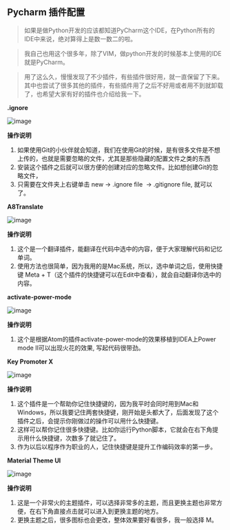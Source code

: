 ## Pycharm 插件配置

> 如果是做Python开发的应该都知道PyCharm这个IDE，在Python所有的IDE中来说，绝对算得上是数一数二的啦。

> 我自己也用这个很多年，除了VIM，做python开发的时候基本上使用的IDE就是PyCharm。

> 用了这么久，慢慢发现了不少插件，有些插件很好用，就一直保留了下来。其中也尝试了很多其他的插件，有些插件用了之后不好用或者用不到就卸载了，也希望大家有好的插件也介绍给我一下。


**.ignore**

![image](https://user-images.githubusercontent.com/33345911/159252642-cdbce481-0182-428a-b2a2-1892419fe56a.png)

**操作说明**
1. 如果使用Git的小伙伴就会知道，我们在使用Git的时候，是有很多文件是不想上传的，也就是需要忽略的文件，尤其是那些隐藏的配置文件之类的东西
2. 安装这个插件之后就可以很方便的创建对应的忽略文件。比如想创建Git的忽略文件，
3. 只需要在文件夹上右键单击 new -> .ignore file  -> .gitignore file, 就可以了。

**A8Translate**

![image](https://user-images.githubusercontent.com/33345911/159252778-aa86ba23-b2b6-4b80-8f0e-836c79f56c95.png)

**操作说明**
1. 这个是一个翻译插件，能翻译在代码中选中的内容，便于大家理解代码和记忆单词。
2. 使用方法也很简单，因为我用的是Mac系统，所以，选中单词之后，使用快捷键 Meta + T（这个插件的快捷键可以在Edit中查看），就会自动翻译你选中的内容。

**activate-power-mode**

![image](https://upload-images.jianshu.io/upload_images/6285249-849fb6db98561f63.gif)

**操作说明**
1. 这个是根据Atom的插件activate-power-mode的效果移植到IDEA上Power mode II可以出现火花的效果, 写起代码很带劲。

**Key Promoter X**

![image](https://user-images.githubusercontent.com/33345911/159253073-77bd7381-960e-4ecf-83b2-c5c7e7a9e93c.png)

**操作说明**
1. 这个插件是一个帮助你记住快捷键的，因为我平时会同时用到Mac和Windows，所以我要记住两套快捷键，刚开始是头都大了，后面发现了这个插件之后，会提示你刚做过的操作可以用什么快捷键。
2. 这样可以帮你记住很多快捷键。比如你运行Python脚本，它就会在右下角提示用什么快捷键，次数多了就记住了。
3. 作为以后以程序作为职业的人，记住快捷键是提升工作编码效率的第一步。

**Material Theme UI**

![image](https://user-images.githubusercontent.com/33345911/159253205-7f999da7-2bb3-44d6-ae5b-32671369aa82.png)

**操作说明**
1. 这是一个非常火的主题插件，可以选择非常多的主题，而且更换主题也非常方便，在右下角直接点击就可以进入到更换主题的地方。 
2. 更换主题之后，很多图标也会更改，整体效果要好看很多，我一般选择 M。

